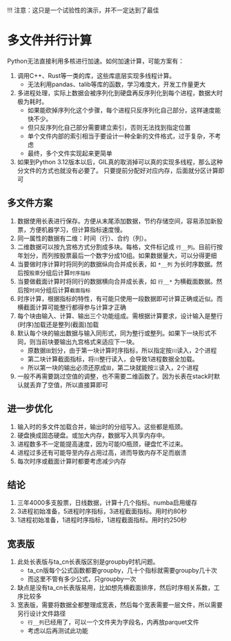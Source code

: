 !!! 注意：这只是一个试验性的演示，并不一定达到了最佳

# 多文件并行计算
Python无法直接利用多核进行加速。如何加速计算，可能方案有：
1. 调用C++、Rust等一类的库，这些库底层实现多线程计算。
    - 无法利用pandas、talib等库的函数，学习难度大，开发工作量更大
2. 多进程处理，实际上数据会被序列化到硬盘再反序列化到每个进程，数据大时极为耗时。
    - 如果能砍掉序列化这个步骤，每个进程只反序列化自己部分，这样速度能快不少。
    - 但只反序列化自己部分需要建立索引，否则无法找到指定位置
    - 单个文件内部的索引相当于要设计一种全新的文件格式，过于复杂，不考虑
    - 最终，多个文件实现起来更简单
3. 如果到Python 3.12版本以后，GIL真的取消掉可以真的实现多线程，那么这种分文件的方式也就没有必要了。
只要提前分配好对应内存，后面就分区计算即可
    
## 多文件方案
1. 数据使用长表进行保存。方便从末尾添加数据，节约存储空间，容易添加新股票，方便机器学习，但计算指标速度慢。
2. 同一属性的数据有二维：时间（行）、合约（列）。
3. 二维数据可以按九宫格方式分割成多块。每格，文件标记成 `行__列`。目前行按年划分，而列按股票最后一个数字分成10组。如果数据量大，可以分得更细
4. 当要做时序计算时将同列的数据纵向合并成长表，如 `*__列` 为长时序数据。然后按`股票`分组后计算`时序指标`
5. 当要做截面计算时将同行的数据横向合并成长表，如 `行__*` 为横截面数据。然后按`时间`分组后计算`截面指标`
6. 时序计算，根据指标的特性，有可能只使用一段数据即可计算正确或近似。而横截面计算可能整行都得参与计算才正确
7. 每个块由输入、计算、输出三个功能组成。需根据计算要求，设计输入是整行(时序)加载还是整列(截面)加载
8. 默认每个块的输出数据与输入同形式，同为整行或整列。如果下一块形式不同，则当前块要输出九宫格式来适应下一块。
    - 原数据`田`划分，由于第一块计算时序指标，所以指定按`川`读入，2个进程
    - 第二块计算截面指标，将`川`整行读入，会导致1进程数据全加载。
    - 所以第一块的输出必须还原成`田`，第二块就能按`三`读入，2个进程
9. 一般不再需要跳过空值的调整，也不需要二维函数了。因为长表在stack时默认就丢弃了空值，所以直接算即可
    
## 进一步优化
1. 输入时的多文件加载合并，输出时的分组写入。这些都是瓶颈。
2. 硬盘换成固态硬盘。或加大内存，数据写入共享内存中。
3. 进程数多不一定能提高速度，因为可能IO瓶颈，硬盘忙不过来。
4. 进程过多还有可能导至内存占用过高，进而导致内存不足而崩溃
6. 每次时序或截面计算时都要考虑减少内存

## 结论
1. 三年4000多支股票，日线数据，计算十几个指标。numba启用缓存
2. 3进程初始准备，5进程时序指标，3进程截面指标。用时约80秒
2. 1进程初始准备，1进程时序指标，1进程截面指标。用时约250秒

## 宽表版
1. 此处长表版与ta_cn长表版区别是groupby时机问题。
    - ta_cn版每个公式函数都要groupby，几十个指标就需要groupby几十次
    - 而这里不管有多少公式，只groupby一次
2. 缺点是没有ta_cn长表版易用，比如想先横截面排序，然后时序相关系数，工序比较多
3. 宽表版，需要将数据全都整理成宽表，然后每个宽表需要一层文件，所以需要另行设计文件路径
    - `行__列`已经用了，可以一个文件夹为字段名，内再放parquet文件
    - 考虑以后再测试此功能